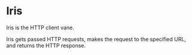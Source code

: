 # Iris

Iris is the HTTP client vane.

Iris gets passed HTTP requests, makes the request to the specified URL, and returns the HTTP response.

